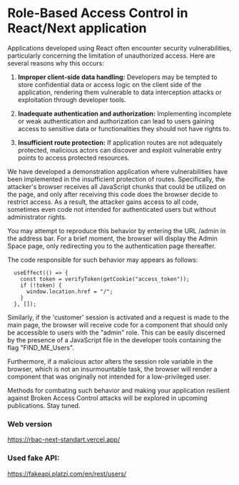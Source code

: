 # Role-Based Access Control in React/Next application

Applications developed using React often encounter security vulnerabilities, particularly concerning the limitation of unauthorized access. Here are several reasons why this occurs:

1. **Improper client-side data handling:** Developers may be tempted to store confidential data or access logic on the client side of the application, rendering them vulnerable to data interception attacks or exploitation through developer tools.

2. **Inadequate authentication and authorization:** Implementing incomplete or weak authentication and authorization can lead to users gaining access to sensitive data or functionalities they should not have rights to.

3. **Insufficient route protection:** If application routes are not adequately protected, malicious actors can discover and exploit vulnerable entry points to access protected resources.

We have developed a demonstration application where vulnerabilities have been implemented in the insufficient protection of routes. Specifically, the attacker's browser receives all JavaScript chunks that could be utilized on the page, and only after receiving this code does the browser decide to restrict access. As a result, the attacker gains access to all code, sometimes even code not intended for authenticated users but without administrator rights.

You may attempt to reproduce this behavior by entering the URL /admin in the address bar. For a brief moment, the browser will display the Admin Space page, only redirecting you to the authentication page thereafter.

The code responsible for such behavior may appears as follows:
```
  useEffect(() => {
    const token = verifyToken(getCookie("access_token"));
    if (!token) {
      window.location.href = "/";
    }
  }, []);
```

Similarly, if the 'customer' session is activated and a request is made to the main page, the browser will receive code for a component that should only be accessible to users with the "admin" role. This can be easily discerned by the presence of a JavaScript file in the developer tools containing the flag "FIND_ME_Users".

Furthermore, if a malicious actor alters the session role variable in the browser, which is not an insurmountable task, the browser will render a component that was originally not intended for a low-privileged user.

Methods for combating such behavior and making your application resilient against Broken Access Control attacks will be explored in upcoming publications. Stay tuned.

### Web version
https://rbac-next-standart.vercel.app/

### Used fake API:
https://fakeapi.platzi.com/en/rest/users/
